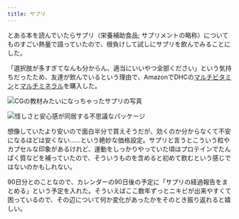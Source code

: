 ```yaml
---
title: サプリ
---
```

とある本を読んでいたらサプリ（栄養補助食品; サプリメントの略称）についてものすごい熱量で語っていたので、根負けして試しにサプリを飲んでみることにした。

「選択肢が多すぎてなんも分からん、適当にいいやつ全部ください」という気持ちだったため、友達が飲んでいるという理由で、AmazonでDHCの[マルチビタミン](https://www.amazon.co.jp/dp/B00GX1E3R6?th=1)と[マルチミネラル](https://www.amazon.co.jp/dp/B01MSSWA5K)を購入した。

![](https://lh6.googleusercontent.com/eGufHHkG87XEQmUlheUoYQUjDMHwgJzmZSHqm8v3YxA5Wo8YBz81smb61YByzICjJlOov2MxYxvtjmKfy_I3WvWxZKfbf7gHC_bXyr4QfOqEtaw9GX_Lb3OJEFp3ggpTK6y8EMCjtq973W5qYoA4O46XS8-uq1Pf4oc6FAfZICxTuYAjdphoI70N03Z0 "CGの教材みたいになっちゃったサプリの写真")

![](https://lh5.googleusercontent.com/g_025bDAaeY8RGwXz6GOEe76hcenfHoTHUPKLE5Z5U-aaDejl1QHBSCHmXbX-c4XIgB7mBplNN9bDbJQ2pYlamCEyMat5pDhaUEQv5zMZNEhDtRMDHH2xZJem8E8bY7kmIJ38nHAY3_6c4AXZ0V5QziOGspQ5tu9CtDgxvyAX9HhaC5AkSCnlnEjgHxw "怪しさと安心感が同居する不思議なパッケージ")

想像していたより安いので面白半分で買えそうだが、効くのか分からなくて不安になるほどは安くない……という絶妙な価格設定。サプリと言うとこういう粒やカプセルな印象があるけれど、運動をしっかりやっていた頃はプロテインでたんぱく質などを補っていたので、そういうものを含めると初めて飲むという感じではないのかもしれない。

90日分とのことなので、カレンダーの90日後の予定に「サプリの経過報告をまとめる」という予定を入れた。そういえばここ数年ずっとニキビが出来やすくて困っているので、その辺について何か変化があったかをそのとき振り返れると嬉しい。

